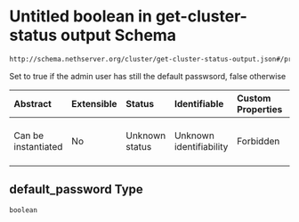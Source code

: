 # Untitled boolean in get-cluster-status output Schema

```txt
http://schema.nethserver.org/cluster/get-cluster-status-output.json#/properties/default_password
```

Set to true if the admin user has still the default passwsord, false otherwise

| Abstract            | Extensible | Status         | Identifiable            | Custom Properties | Additional Properties | Access Restrictions | Defined In                                                                                        |
| :------------------ | :--------- | :------------- | :---------------------- | :---------------- | :-------------------- | :------------------ | :------------------------------------------------------------------------------------------------ |
| Can be instantiated | No         | Unknown status | Unknown identifiability | Forbidden         | Allowed               | none                | [get-cluster-status-output.json\*](cluster/get-cluster-status-output.json "open original schema") |

## default\_password Type

`boolean`

